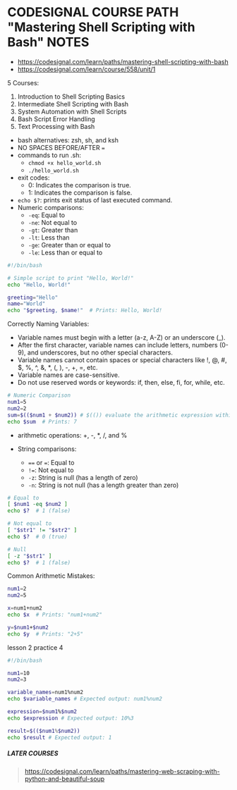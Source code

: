 # CODESIGNAL COURSE PATH "Mastering Shell Scripting with Bash" NOTES

- https://codesignal.com/learn/paths/mastering-shell-scripting-with-bash
- https://codesignal.com/learn/course/558/unit/1

5 Courses:
1. Introduction to Shell Scripting Basics
2. Intermediate Shell Scripting with Bash
3. System Automation with Shell Scripts
4. Bash Script Error Handling
5. Text Processing with Bash


- bash alternatives: zsh, sh, and ksh
- NO SPACES BEFORE/AFTER `=`
- commands to run .sh:
  - `chmod +x hello_world.sh`
  - `./hello_world.sh`
- exit codes:
    - 0: Indicates the comparison is true.
    - 1: Indicates the comparison is false.
- `echo $?`: prints exit status of last executed command.
- Numeric comparisons:
    - `-eq`: Equal to
    - `-ne`: Not equal to
    - `-gt`: Greater than
    - `-lt`: Less than
    - `-ge`: Greater than or equal to
    - `-le`: Less than or equal to

```sh
#!/bin/bash

# Simple script to print "Hello, World!"
echo "Hello, World!"

greeting="Hello"
name="World"
echo "$greeting, $name!"  # Prints: Hello, World!
```

Correctly Naming Variables:
- Variable names must begin with a letter (a-z, A-Z) or an underscore (_).
- After the first character, variable names can include letters, numbers (0-9), and underscores, but no other special characters.
- Variable names cannot contain spaces or special characters like !, @, #, $, %, ^, &, *, (, ), -, +, =, etc.
- Variable names are case-sensitive.
- Do not use reserved words or keywords: if, then, else, fi, for, while, etc.

```sh
# Numeric Comparison
num1=5
num2=2
sum=$(($num1 + $num2)) # $(()) evaluate the arithmetic expression within
echo $sum  # Prints: 7
```
- arithmetic operations: +, -, *, /, and %

- String comparisons:
    - `==` or `=`: Equal to
    - `!=`: Not equal to
    - `-z`: String is null (has a length of zero)
    - `-n`: String is not null (has a length greater than zero)
```sh
# Equal to
[ $num1 -eq $num2 ]
echo $?  # 1 (false)
```

```sh
# Not equal to
[ "$str1" != "$str2" ]
echo $?  # 0 (true)

# Null
[ -z "$str1" ]
echo $?  # 1 (false)
```

Common Arithmetic Mistakes:
```sh
num1=2
num2=5

x=num1+num2
echo $x  # Prints: "num1+num2"

y=$num1+$num2
echo $y  # Prints: "2+5"
```

lesson 2 practice 4
```sh
#!/bin/bash

num1=10
num2=3

variable_names=num1%num2
echo $variable_names # Expected output: num1%num2

expression=$num1%$num2
echo $expression # Expected output: 10%3

result=$(($num1%$num2))
echo $result # Expected output: 1
```

##### LATER COURSES

> https://codesignal.com/learn/paths/mastering-web-scraping-with-python-and-beautiful-soup